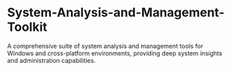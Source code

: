 # System-Analysis-and-Management-Toolkit
A comprehensive suite of system analysis and management tools for Windows and cross-platform environments, providing deep system insights and administration capabilities.
